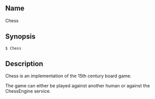 ## Name

Chess

## Synopsis

```**sh
$ Chess
```

## Description

Chess is an implementation of the 15th century board game. 

The game can either be played against another human or against the ChessEngine service.
